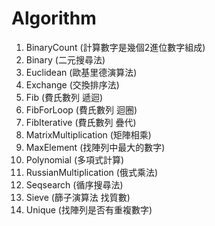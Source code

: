 Algorithm
===
1. BinaryCount (計算數字是幾個2進位數字組成)
2. Binary (二元搜尋法)
3. Euclidean (歐基里德演算法)
4. Exchange (交換排序法)
5. Fib (費氏數列 遞迴)
6. FibForLoop (費氏數列 迴圈)
7. FibIterative (費氏數列 疊代)
8. MatrixMultiplication (矩陣相乘)
9. MaxElement (找陣列中最大的數字)
10. Polynomial (多項式計算)
11. RussianMultiplication (俄式乘法)
12. Seqsearch (循序搜尋法)
13. Sieve (篩子演算法 找質數)
14. Unique (找陣列是否有重複數字)
